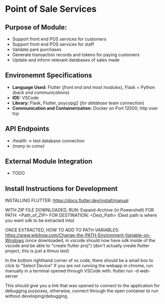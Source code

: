 # Point of Sale Services

## Purpose of Module:
- Support front end POS services for customers
- Support front end POS services for staff
- Validate park purchases
- Generate transaction records and tokens for paying customers
- Update and inform relevant databases of sales made

## Environemnt Specifications
- **Language Used:** Flutter (_front end and most modules_), Flask + Python (_back end communications_)
- **IDE:** VSCode
- **Library:** Flask, Flutter, psycopg2 (_for database team connection_)
- **Communication and Containerization:** Docker on Port 12500; http over tcp

## API Endpoints  
- /health → test database connection
- _(many to come)_

## External Module Integration
- TODO

## Install Instructions for Development

INSTALLING FLUTTER:
https://docs.flutter.dev/install/manual

WITH ZIP FILE DOWNLOADED, RUN:
Expand-Archive (in Powershell)
FOR PATH: <Path_of_ZIP> 
FOR DESTINATION: <Dest_Path> (Dest path is where you want sdk to be extracted into)

ONCE EXTRACTED, HOW TO ADD TO PATH VARIABLES:
https://www.wikihow.com/Change-the-PATH-Environment-Variable-on-Windows
(once downloaded, in vscode should now have sdk inside of the vscode and be able to "create flutter proj") (don't actually create flutter project, this is just a litmus test)

In the bottom righthand corner of vs code, there should be a small box to click to "Select Device"
If you are not running the webapp in chrome, run manually in a terminal opened through VSCode with: 
flutter run -d web-server 

This should give you a link that was opened to connect to the application for debugging purposes, otherwise, connect through the open container to run without developing/debugging.
